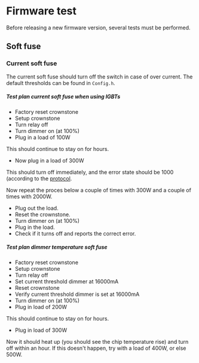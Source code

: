 # Firmware test

Before releasing a new firmware version, several tests must be performed.

## Soft fuse

### Current soft fuse

The current soft fuse should turn off the switch in case of over current. The default thresholds can be found in `Config.h`.

##### Test plan current soft fuse when using IGBTs

- Factory reset crownstone
- Setup crownstone
- Turn relay off
- Turn dimmer on (at 100%)
- Plug in a load of 100W

This should continue to stay on for hours.

- Now plug in a load of 300W

This should turn off immediately, and the error state should be 1000 (according to the [protocol](docs/PROTOCOL.md#state_error_bitmask).

Now repeat the proces below a couple of times with 300W and a couple of times with 2000W.

- Plug out the load.
- Reset the crownstone.
- Turn dimmer on (at 100%)
- Plug in the load.
- Check if it turns off and reports the correct error.

##### Test plan dimmer temperature soft fuse

- Factory reset crownstone
- Setup crownstone
- Turn relay off
- Set current threshold dimmer at 16000mA
- Reset crownstone
- Verify current threshold dimmer is set at 16000mA
- Turn dimmer on (at 100%)
- Plug in load of 200W

This should continue to stay on for hours.

- Plug in load of 300W

Now it should heat up (you should see the chip temperature rise) and turn off within an hour. If this doesn't happen, try with a load of 400W, or else 500W.
